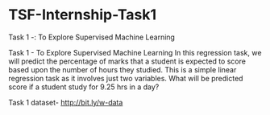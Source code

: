 # TSF-Internship-Task1
Task 1 -: To Explore Supervised Machine Learning


Task 1 - To Explore Supervised Machine Learning In this regression task, we will predict the percentage of marks that a student is expected to score based upon the number of hours they studied. This is a simple linear regression task as it involves just two variables. What will be predicted score if a student study for 9.25 hrs in a day?

Task 1 dataset- http://bit.ly/w-data
